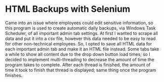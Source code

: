 # HTML Backups with Selenium

Came into an issue where employees could edit sensitive information, so this program is used to create automatic daily backups, via
Windows Task Scheduler, of all important admin tab settings. At first I wanted to scrape all data and put it into a csv file, however 
this data needed to be easy to read for other non-technical employees. So, I opted to save all HTML data for each important 
admin tab and make it an HTML file instead. Some tabs take a while to show all content due to the drop down button load times, 
so I decided to implement multi-threading to decrease the amount of time the program takes to complete. After each thread is finished, 
the amount of time it took to finish that thread is displayed; same thing once the program finishes.
